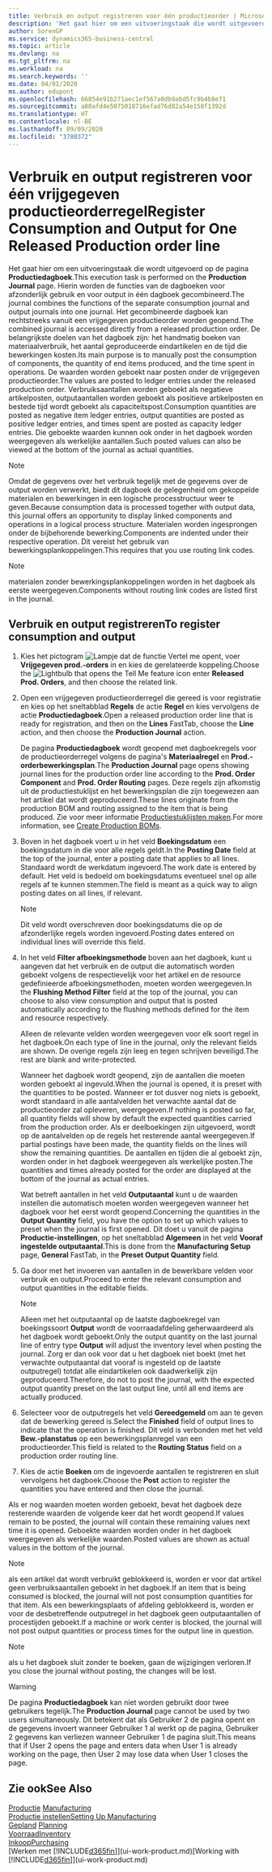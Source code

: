 ```yaml
---
title: Verbruik en output registreren voor één productieorder | Microsoft Docs
description: 'Het gaat hier om een uitvoeringstaak die wordt uitgevoerd op de pagina **Productiedagboek**. Hierin worden de functies van de dagboeken voor afzonderlijk gebruik en voor output in één dagboek gecombineerd. Het gecombineerde dagboek kan rechtstreeks vanuit een vrijgegeven productieorder worden geopend. De belangrijkste doelen van het dagboek zijn: het handmatig boeken van materiaalverbruik, het aantal geproduceerde eindartikelen en de tijd die bewerkingen kosten.'
author: SorenGP
ms.service: dynamics365-business-central
ms.topic: article
ms.devlang: na
ms.tgt_pltfrm: na
ms.workload: na
ms.search.keywords: ''
ms.date: 04/01/2020
ms.author: edupont
ms.openlocfilehash: 66854e91b271aec1ef567a0db9abd5fc9b4b8e71
ms.sourcegitcommit: a80afd4e5075018716efad76d82a54e158f1392d
ms.translationtype: HT
ms.contentlocale: nl-BE
ms.lasthandoff: 09/09/2020
ms.locfileid: "3780372"
---
```

# <a name="register-consumption-and-output-for-one-released-production-order-line"></a><span data-ttu-id="19df6-106">Verbruik en output registreren voor één vrijgegeven productieorderregel</span><span class="sxs-lookup"><span data-stu-id="19df6-106">Register Consumption and Output for One Released Production order line</span></span>
<span data-ttu-id="19df6-107">Het gaat hier om een uitvoeringstaak die wordt uitgevoerd op de pagina **Productiedagboek**.</span><span class="sxs-lookup"><span data-stu-id="19df6-107">This execution task is performed on the **Production Journal** page.</span></span> <span data-ttu-id="19df6-108">Hierin worden de functies van de dagboeken voor afzonderlijk gebruik en voor output in één dagboek gecombineerd.</span><span class="sxs-lookup"><span data-stu-id="19df6-108">The journal combines the functions of the separate consumption journal and output journals into one journal.</span></span> <span data-ttu-id="19df6-109">Het gecombineerde dagboek kan rechtstreeks vanuit een vrijgegeven productieorder worden geopend.</span><span class="sxs-lookup"><span data-stu-id="19df6-109">The combined journal is accessed directly from a released production order.</span></span> <span data-ttu-id="19df6-110">De belangrijkste doelen van het dagboek zijn: het handmatig boeken van materiaalverbruik, het aantal geproduceerde eindartikelen en de tijd die bewerkingen kosten.</span><span class="sxs-lookup"><span data-stu-id="19df6-110">Its main purpose is to manually post the consumption of components, the quantity of end items produced, and the time spent in operations.</span></span> <span data-ttu-id="19df6-111">De waarden worden geboekt naar posten onder de vrijgegeven productieorder.</span><span class="sxs-lookup"><span data-stu-id="19df6-111">The values are posted to ledger entries under the released production order.</span></span> <span data-ttu-id="19df6-112">Verbruiksaantallen worden geboekt als negatieve artikelposten, outputaantallen worden geboekt als positieve artikelposten en bestede tijd wordt geboekt als capaciteitspost.</span><span class="sxs-lookup"><span data-stu-id="19df6-112">Consumption quantities are posted as negative item ledger entries, output quantities are posted as positive ledger entries, and times spent are posted as capacity ledger entries.</span></span> <span data-ttu-id="19df6-113">Die geboekte waarden kunnen ook onder in het dagboek worden weergegeven als werkelijke aantallen.</span><span class="sxs-lookup"><span data-stu-id="19df6-113">Such posted values can also be viewed at the bottom of the journal as actual quantities.</span></span>  

> [!NOTE]  
>  <span data-ttu-id="19df6-114">Omdat de gegevens over het verbruik tegelijk met de gegevens over de output worden verwerkt, biedt dit dagboek de gelegenheid om gekoppelde materialen en bewerkingen in een logische processtructuur weer te geven.</span><span class="sxs-lookup"><span data-stu-id="19df6-114">Because consumption data is processed together with output data, this journal offers an opportunity to display linked components and operations in a logical process structure.</span></span> <span data-ttu-id="19df6-115">Materialen worden ingesprongen onder de bijbehorende bewerking.</span><span class="sxs-lookup"><span data-stu-id="19df6-115">Components are indented under their respective operation.</span></span> <span data-ttu-id="19df6-116">Dit vereist het gebruik van bewerkingsplankoppelingen.</span><span class="sxs-lookup"><span data-stu-id="19df6-116">This requires that you use routing link codes.</span></span>  

> [!NOTE]  
>  <span data-ttu-id="19df6-117">materialen zonder bewerkingsplankoppelingen worden in het dagboek als eerste weergegeven.</span><span class="sxs-lookup"><span data-stu-id="19df6-117">Components without routing link codes are listed first in the journal.</span></span>  

## <a name="to-register-consumption-and-output"></a><span data-ttu-id="19df6-118">Verbruik en output registreren</span><span class="sxs-lookup"><span data-stu-id="19df6-118">To register consumption and output</span></span>  
1.  <span data-ttu-id="19df6-119">Kies het pictogram ![Lampje dat de functie Vertel me opent](media/ui-search/search_small.png "Vertel me wat u wilt doen"), voer **Vrijgegeven prod.-orders** in en kies de gerelateerde koppeling.</span><span class="sxs-lookup"><span data-stu-id="19df6-119">Choose the ![Lightbulb that opens the Tell Me feature](media/ui-search/search_small.png "Tell me what you want to do") icon enter **Released Prod. Orders**, and then choose the related link.</span></span>  
2.  <span data-ttu-id="19df6-120">Open een vrijgegeven productieorderregel die gereed is voor registratie en kies op het sneltabblad **Regels** de actie **Regel** en kies vervolgens de actie **Productiedagboek**.</span><span class="sxs-lookup"><span data-stu-id="19df6-120">Open a released production order line that is ready for registration, and then on the **Lines** FastTab, choose the **Line** action, and then choose the **Production Journal** action.</span></span>  

    <span data-ttu-id="19df6-121">De pagina **Productiedagboek** wordt geopend met dagboekregels voor de productieorderregel volgens de pagina's **Materiaalregel** en **Prod.-orderbewerkingsplan**.</span><span class="sxs-lookup"><span data-stu-id="19df6-121">The **Production Journal** page opens showing journal lines for the production order line according to the **Prod. Order Component** and **Prod. Order Routing** pages.</span></span> <span data-ttu-id="19df6-122">Deze regels zijn afkomstig uit de productiestuklijst en het bewerkingsplan die zijn toegewezen aan het artikel dat wordt geproduceerd.</span><span class="sxs-lookup"><span data-stu-id="19df6-122">These lines originate from the production BOM and routing assigned to the item that is being produced.</span></span> <span data-ttu-id="19df6-123">Zie voor meer informatie [Productiestuklijsten maken](production-how-to-create-routings.md).</span><span class="sxs-lookup"><span data-stu-id="19df6-123">For more information, see [Create Production BOMs](production-how-to-create-routings.md).</span></span>  

3.  <span data-ttu-id="19df6-124">Boven in het dagboek voert u in het veld **Boekingsdatum** een boekingsdatum in die voor alle regels geldt.</span><span class="sxs-lookup"><span data-stu-id="19df6-124">In the **Posting Date** field at the top of the journal, enter a posting date that applies to all lines.</span></span> <span data-ttu-id="19df6-125">Standaard wordt de werkdatum ingevoerd.</span><span class="sxs-lookup"><span data-stu-id="19df6-125">The work date is entered by default.</span></span> <span data-ttu-id="19df6-126">Het veld is bedoeld om boekingsdatums eventueel snel op alle regels af te kunnen stemmen.</span><span class="sxs-lookup"><span data-stu-id="19df6-126">The field is meant as a quick way to align posting dates on all lines, if relevant.</span></span>  

    > [!NOTE]  
    >  <span data-ttu-id="19df6-127">Dit veld wordt overschreven door boekingsdatums die op de afzonderlijke regels worden ingevoerd.</span><span class="sxs-lookup"><span data-stu-id="19df6-127">Posting dates entered on individual lines will override this field.</span></span>  

4.  <span data-ttu-id="19df6-128">In het veld **Filter afboekingsmethode** boven aan het dagboek, kunt u aangeven dat het verbruik en de output die automatisch worden geboekt volgens de respectievelijk voor het artikel en de resource gedefinieerde afboekingsmethoden, moeten worden weergegeven.</span><span class="sxs-lookup"><span data-stu-id="19df6-128">In the **Flushing Method Filter** field at the top of the journal, you can choose to also view consumption and output that is posted automatically according to the flushing methods defined for the item and resource respectively.</span></span>  

    <span data-ttu-id="19df6-129">Alleen de relevante velden worden weergegeven voor elk soort regel in het dagboek.</span><span class="sxs-lookup"><span data-stu-id="19df6-129">On each type of line in the journal, only the relevant fields are shown.</span></span> <span data-ttu-id="19df6-130">De overige regels zijn leeg en tegen schrijven beveiligd.</span><span class="sxs-lookup"><span data-stu-id="19df6-130">The rest are blank and write-protected.</span></span>  

    <span data-ttu-id="19df6-131">Wanneer het dagboek wordt geopend, zijn de aantallen die moeten worden geboekt al ingevuld.</span><span class="sxs-lookup"><span data-stu-id="19df6-131">When the journal is opened, it is preset with the quantities to be posted.</span></span> <span data-ttu-id="19df6-132">Wanneer er tot dusver nog niets is geboekt, wordt standaard in alle aantalvelden het verwachte aantal dat de productieorder zal opleveren, weergegeven.</span><span class="sxs-lookup"><span data-stu-id="19df6-132">If nothing is posted so far, all quantity fields will show by default the expected quantities carried from the production order.</span></span> <span data-ttu-id="19df6-133">Als er deelboekingen zijn uitgevoerd, wordt op de aantalvelden op de regels het resterende aantal weergegeven.</span><span class="sxs-lookup"><span data-stu-id="19df6-133">If partial postings have been made, the quantity fields on the lines will show the remaining quantities.</span></span> <span data-ttu-id="19df6-134">De aantallen en tijden die al geboekt zijn, worden onder in het dagboek weergegeven als werkelijke posten.</span><span class="sxs-lookup"><span data-stu-id="19df6-134">The quantities and times already posted for the order are displayed at the bottom of the journal as actual entries.</span></span>  

    <span data-ttu-id="19df6-135">Wat betreft aantallen in het veld **Outputaantal** kunt u de waarden instellen die automatisch moeten worden weergegeven wanneer het dagboek voor het eerst wordt geopend.</span><span class="sxs-lookup"><span data-stu-id="19df6-135">Concerning the quantities in the **Output Quantity** field, you have the option to set up which values to preset when the journal is first opened.</span></span> <span data-ttu-id="19df6-136">Dit doet u vanuit de pagina **Productie-instellingen**, op het sneltabblad **Algemeen** in het veld **Vooraf ingestelde outputaantal**.</span><span class="sxs-lookup"><span data-stu-id="19df6-136">This is done from the **Manufacturing Setup** page, **General** FastTab, in the **Preset Output Quantity** field.</span></span>

5.  <span data-ttu-id="19df6-137">Ga door met het invoeren van aantallen in de bewerkbare velden voor verbruik en output.</span><span class="sxs-lookup"><span data-stu-id="19df6-137">Proceed to enter the relevant consumption and output quantities in the editable fields.</span></span>  

    > [!NOTE]  
    >  <span data-ttu-id="19df6-138">Alleen met het outputaantal op de laatste dagboekregel van boekingssoort **Output** wordt de voorraadafdeling geherwaardeerd als het dagboek wordt geboekt.</span><span class="sxs-lookup"><span data-stu-id="19df6-138">Only the output quantity on the last journal line of entry type **Output** will adjust the inventory level when posting the journal.</span></span> <span data-ttu-id="19df6-139">Zorg er dan ook voor dat u het dagboek niet boekt (met het verwachte outputaantal dat vooraf is ingesteld op de laatste outputregel) totdat alle eindartikelen ook daadwerkelijk zijn geproduceerd.</span><span class="sxs-lookup"><span data-stu-id="19df6-139">Therefore, do not to post the journal, with the expected output quantity preset on the last output line, until all end items are actually produced.</span></span>  

6.  <span data-ttu-id="19df6-140">Selecteer voor de outputregels het veld **Gereedgemeld** om aan te geven dat de bewerking gereed is.</span><span class="sxs-lookup"><span data-stu-id="19df6-140">Select the **Finished** field of output lines to indicate that the operation is finished.</span></span> <span data-ttu-id="19df6-141">Dit veld is verbonden met het veld **Bew.-planstatus** op een bewerkingsplanregel van een productieorder.</span><span class="sxs-lookup"><span data-stu-id="19df6-141">This field is related to the **Routing Status** field on a production order routing line.</span></span>  
7.  <span data-ttu-id="19df6-142">Kies de actie **Boeken** om de ingevoerde aantallen te registreren en sluit vervolgens het dagboek.</span><span class="sxs-lookup"><span data-stu-id="19df6-142">Choose the **Post** action to register the quantities you have entered and then close the journal.</span></span>  

<span data-ttu-id="19df6-143">Als er nog waarden moeten worden geboekt, bevat het dagboek deze resterende waarden de volgende keer dat het wordt geopend.</span><span class="sxs-lookup"><span data-stu-id="19df6-143">If values remain to be posted, the journal will contain these remaining values next time it is opened.</span></span> <span data-ttu-id="19df6-144">Geboekte waarden worden onder in het dagboek weergegeven als werkelijke waarden.</span><span class="sxs-lookup"><span data-stu-id="19df6-144">Posted values are shown as actual values in the bottom of the journal.</span></span>  

> [!NOTE]  
>  <span data-ttu-id="19df6-145"> als een artikel dat wordt verbruikt geblokkeerd is, worden er voor dat artikel geen verbruiksaantallen geboekt in het dagboek.</span><span class="sxs-lookup"><span data-stu-id="19df6-145">If an item that is being consumed is blocked, the journal will not post consumption quantities for that item.</span></span> <span data-ttu-id="19df6-146">Als een bewerkingsplaats of afdeling geblokkeerd is, worden er voor de desbetreffende outputregel in het dagboek geen outputaantallen of procestijden geboekt.</span><span class="sxs-lookup"><span data-stu-id="19df6-146">If a machine or work center is blocked, the journal will not post output quantities or process times for the output line in question.</span></span>  

> [!NOTE]  
>  <span data-ttu-id="19df6-147">als u het dagboek sluit zonder te boeken, gaan de wijzigingen verloren.</span><span class="sxs-lookup"><span data-stu-id="19df6-147">If you close the journal without posting, the changes will be lost.</span></span>  

> [!WARNING]  
>  <span data-ttu-id="19df6-148">De pagina **Productiedagboek** kan niet worden gebruikt door twee gebruikers tegelijk.</span><span class="sxs-lookup"><span data-stu-id="19df6-148">The **Production Journal** page cannot be used by two users simultaneously.</span></span> <span data-ttu-id="19df6-149">Dit betekent dat als Gebruiker 2 de pagina opent en de gegevens invoert wanneer Gebruiker 1 al werkt op de pagina, Gebruiker 2 gegevens kan verliezen wanneer Gebruiker 1 de pagina sluit.</span><span class="sxs-lookup"><span data-stu-id="19df6-149">This means that if User 2 opens the page and enters data when User 1 is already working on the page, then User 2 may lose data when User 1 closes the page.</span></span>  

## <a name="see-also"></a><span data-ttu-id="19df6-150">Zie ook</span><span class="sxs-lookup"><span data-stu-id="19df6-150">See Also</span></span>  
<span data-ttu-id="19df6-151">[Productie](production-manage-manufacturing.md)  </span><span class="sxs-lookup"><span data-stu-id="19df6-151">[Manufacturing](production-manage-manufacturing.md)  </span></span>  
[<span data-ttu-id="19df6-152">Productie instellen</span><span class="sxs-lookup"><span data-stu-id="19df6-152">Setting Up Manufacturing</span></span>](production-configure-production-processes.md)  
<span data-ttu-id="19df6-153">[Gepland](production-planning.md)    </span><span class="sxs-lookup"><span data-stu-id="19df6-153">[Planning](production-planning.md)    </span></span>  
[<span data-ttu-id="19df6-154">Voorraad</span><span class="sxs-lookup"><span data-stu-id="19df6-154">Inventory</span></span>](inventory-manage-inventory.md)  
[<span data-ttu-id="19df6-155">Inkoop</span><span class="sxs-lookup"><span data-stu-id="19df6-155">Purchasing</span></span>](purchasing-manage-purchasing.md)  
<span data-ttu-id="19df6-156">[Werken met [!INCLUDE[d365fin](includes/d365fin_md.md)]](ui-work-product.md)</span><span class="sxs-lookup"><span data-stu-id="19df6-156">[Working with [!INCLUDE[d365fin](includes/d365fin_md.md)]](ui-work-product.md)</span></span>
